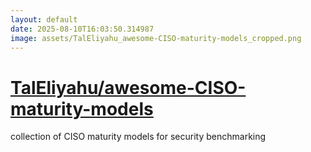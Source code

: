 ```yaml
---
layout: default
date: 2025-08-10T16:03:50.314987
image: assets/TalEliyahu_awesome-CISO-maturity-models_cropped.png
---
```


# [TalEliyahu/awesome-CISO-maturity-models](https://github.com/TalEliyahu/awesome-CISO-maturity-models)

collection of CISO maturity models for security benchmarking
